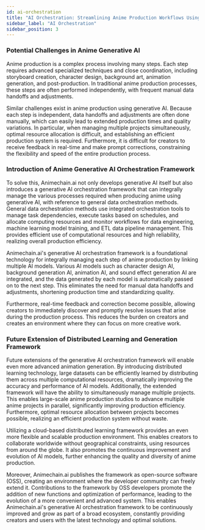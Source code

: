 ```yaml
---
id: ai-orchestration
title: "AI Orchestration: Streamlining Anime Production Workflows Using AI"
sidebar_label: "AI Orchestration"
sidebar_position: 3
---
```




### Potential Challenges in Anime Generative AI

Anime production is a complex process involving many steps. Each step requires advanced specialized techniques and close coordination, including storyboard creation, character design, background art, animation generation, and post-production. In traditional anime production processes, these steps are often performed independently, with frequent manual data handoffs and adjustments.

Similar challenges exist in anime production using generative AI. Because each step is independent, data handoffs and adjustments are often done manually, which can easily lead to extended production times and quality variations. In particular, when managing multiple projects simultaneously, optimal resource allocation is difficult, and establishing an efficient production system is required. Furthermore, it is difficult for creators to receive feedback in real-time and make prompt corrections, constraining the flexibility and speed of the entire production process.


### Introduction of Anime Generative AI Orchestration Framework

To solve this, Animechain.ai not only develops generative AI itself but also introduces a generative AI orchestration framework that can integrally manage the various processes required when producing anime using generative AI, with reference to general data orchestration methods. General data orchestration methods use integrated orchestration tools to manage task dependencies, execute tasks based on schedules, and allocate computing resources and monitor workflows for data engineering, machine learning model training, and ETL data pipeline management. This provides efficient use of computational resources and high reliability, realizing overall production efficiency.

Animechain.ai's generative AI orchestration framework is a foundational technology for integrally managing each step of anime production by linking multiple AI models. Various AI models such as character design AI, background generation AI, animation AI, and sound effect generation AI are integrated, and the data generated by each model is automatically passed on to the next step. This eliminates the need for manual data handoffs and adjustments, shortening production time and standardizing quality.

Furthermore, real-time feedback and correction become possible, allowing creators to immediately discover and promptly resolve issues that arise during the production process. This reduces the burden on creators and creates an environment where they can focus on more creative work.


### Future Extension of Distributed Learning and Generation Framework

Future extensions of the generative AI orchestration framework will enable even more advanced animation generation. By introducing distributed learning technology, large datasets can be efficiently learned by distributing them across multiple computational resources, dramatically improving the accuracy and performance of AI models. Additionally, the extended framework will have the ability to simultaneously manage multiple projects. This enables large-scale anime production studios to advance multiple anime projects in parallel, significantly improving production efficiency. Furthermore, optimal resource allocation between projects becomes possible, realizing an efficient production system without waste.

Utilizing a cloud-based distributed learning framework provides an even more flexible and scalable production environment. This enables creators to collaborate worldwide without geographical constraints, using resources from around the globe. It also promotes the continuous improvement and evolution of AI models, further enhancing the quality and diversity of anime production.

Moreover, Animechain.ai publishes the framework as open-source software (OSS), creating an environment where the developer community can freely extend it. Contributions to the framework by OSS developers promote the addition of new functions and optimization of performance, leading to the evolution of a more convenient and advanced system. This enables Animechain.ai's generative AI orchestration framework to be continuously improved and grow as part of a broad ecosystem, constantly providing creators and users with the latest technology and optimal solutions.


